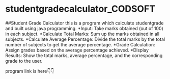 # studentgradecalculator_CODSOFT
##Student Grade Calculator
this is a program  which calculate studentgrade and built using java programming.
*Input: Take marks obtained (out of 100) in each subject.
*Calculate Total Marks: Sum up the marks obtained in all subjects.
*Calculate Average Percentage: Divide the total marks by the total number of subjects to get the
average percentage.
*Grade Calculation: Assign grades based on the average percentage achieved.
*Display Results: Show the total marks, average percentage, and the corresponding grade to the user.

program link is here👇👇
